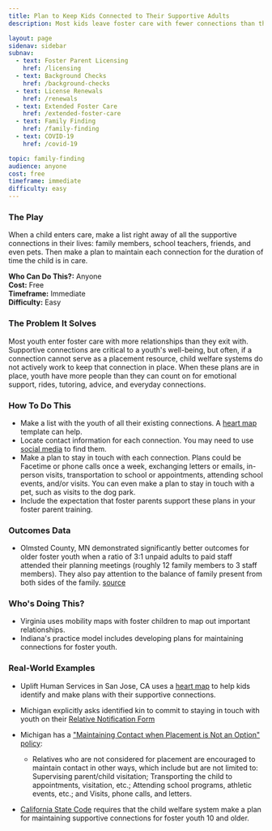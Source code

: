 ```yaml
---
title: Plan to Keep Kids Connected to Their Supportive Adults
description: Most kids leave foster care with fewer connections than they entered with. Systems can reverse this trend by making plans to maintain a child's existing relationships.

layout: page
sidenav: sidebar
subnav:
  - text: Foster Parent Licensing
    href: /licensing
  - text: Background Checks
    href: /background-checks
  - text: License Renewals
    href: /renewals
  - text: Extended Foster Care
    href: /extended-foster-care
  - text: Family Finding
    href: /family-finding
  - text: COVID-19
    href: /covid-19

topic: family-finding
audience: anyone
cost: free
timeframe: immediate
difficulty: easy
---
```



### The Play

When a child enters care, make a list right away of all the supportive connections in their lives: family members, school teachers, friends, and even pets. Then make a plan to maintain each connection for the duration of time the child is in care.

**Who Can Do This?:**
Anyone<br />
**Cost:**
Free<br />
**Timeframe:**
Immediate<br />
**Difficulty:**
Easy<br />

### The Problem It Solves

Most youth enter foster care with more relationships than they exit with. Supportive connections are critical to a youth's well-being, but often, if a connection cannot serve as a placement resource, child welfare systems do not actively work to keep that connection in place. When these plans are in place, youth have more people than they can count on for emotional support, rides, tutoring, advice, and everyday connections.

### How To Do This

* Make a list with the youth of all their existing connections. A [heart map](/playbook/heart_maps) template can help.
* Locate contact information for each connection. You may need to use [social media](/playbook/use-social-media) to find them.
* Make a plan to stay in touch with each connection. Plans could be Facetime or phone calls once a week, exchanging letters or emails, in-person visits, transportation to school or appointments, attending school events, and/or visits. You can even make a plan to stay in touch with a pet, such as visits to the dog park.
* Include the expectation that foster parents support these plans in your foster parent training.


### Outcomes Data

* Olmsted County, MN demonstrated significantly better outcomes for older foster youth when a ratio of 3:1 unpaid adults to paid staff attended their planning meetings (roughly 12 family members to 3 staff members). They also pay attention to the balance of family present from both sides of the family. [source](https://anchor.fm/nipfc/episodes/Episode-10--Sustaining-Family-Involvement-ea7q6v)

### Who's Doing This?

* Virginia uses mobility maps with foster children to map out important relationships.
* Indiana's practice model includes developing plans for maintaining connections for foster youth.

### Real-World Examples

* Uplift Human Services in San Jose, CA uses a [heart map](/playbook/heart_maps) to help kids identify and make plans with their supportive connections.
* Michigan explicitly asks identified kin to commit to staying in touch with youth on their [Relative Notification Form](http://www.michigan.gov/documents/dhs/DHS-0990_265835_7.dot)
* Michigan has a ["Maintaining Contact when Placement is Not an Option" policy](https://dhhs.michigan.gov/OLMWEB/EX/FO/Public/FOM/722-03B.pdf):
  * Relatives who are not considered for placement are encouraged to maintain contact in other ways, which include but are not limited to: Supervising parent/child visitation; Transporting the child to appointments, visitation, etc.; Attending school programs, athletic events, etc.; and Visits, phone calls, and letters.
  
* [California State Code](https://leginfo.legislature.ca.gov/faces/codes_displaySection.xhtml?lawCode=WIC&sectionNum=16501.1) requires that the child welfare system make a plan for maintaining supportive connections for foster youth 10 and older.